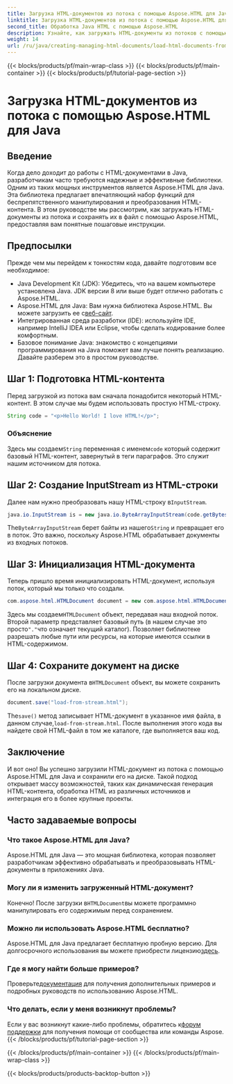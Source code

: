 ```yaml
---
title: Загрузка HTML-документов из потока с помощью Aspose.HTML для Java
linktitle: Загрузка HTML-документов из потока с помощью Aspose.HTML для Java
second_title: Обработка Java HTML с помощью Aspose.HTML
description: Узнайте, как загружать HTML-документы из потоков с помощью Aspose.HTML для Java. Это руководство содержит пошаговое руководство по бесшовной обработке HTML.
weight: 14
url: /ru/java/creating-managing-html-documents/load-html-documents-from-stream/
---
```


{{< blocks/products/pf/main-wrap-class >}}
{{< blocks/products/pf/main-container >}}
{{< blocks/products/pf/tutorial-page-section >}}

# Загрузка HTML-документов из потока с помощью Aspose.HTML для Java

## Введение
Когда дело доходит до работы с HTML-документами в Java, разработчикам часто требуются надежные и эффективные библиотеки. Одним из таких мощных инструментов является Aspose.HTML для Java. Эта библиотека предлагает впечатляющий набор функций для беспрепятственного манипулирования и преобразования HTML-контента. В этом руководстве мы рассмотрим, как загружать HTML-документы из потока и сохранять их в файл с помощью Aspose.HTML, предоставляя вам понятные пошаговые инструкции.
## Предпосылки
Прежде чем мы перейдем к тонкостям кода, давайте подготовим все необходимое:
- Java Development Kit (JDK): Убедитесь, что на вашем компьютере установлена Java. JDK версии 8 или выше будет отлично работать с Aspose.HTML.
-  Aspose.HTML для Java: Вам нужна библиотека Aspose.HTML. Вы можете загрузить ее с[веб-сайт](https://releases.aspose.com/html/java/).
- Интегрированная среда разработки (IDE): используйте IDE, например IntelliJ IDEA или Eclipse, чтобы сделать кодирование более комфортным. 
- Базовое понимание Java: знакомство с концепциями программирования на Java поможет вам лучше понять реализацию.
Давайте разберем это в простом руководстве.
## Шаг 1: Подготовка HTML-контента
Перед загрузкой из потока вам сначала понадобится некоторый HTML-контент. В этом случае мы будем использовать простую HTML-строку.
```java
String code = "<p>Hello World! I love HTML!</p>";
```
### Объяснение
 Здесь мы создаем`String` переменная с именем`code` который содержит базовый HTML-контент, завернутый в теги параграфов. Это служит нашим источником для потока.
## Шаг 2: Создание InputStream из HTML-строки
 Далее нам нужно преобразовать нашу HTML-строку в`InputStream`.
```java
java.io.InputStream is = new java.io.ByteArrayInputStream(code.getBytes());
```

 The`ByteArrayInputStream` берет байты из нашего`String` и превращает его в поток. Это важно, поскольку Aspose.HTML обрабатывает документы из входных потоков.
## Шаг 3: Инициализация HTML-документа
Теперь пришло время инициализировать HTML-документ, используя поток, который мы только что создали.
```java
com.aspose.html.HTMLDocument document = new com.aspose.html.HTMLDocument(is, ".");
```

 Здесь мы создаем`HTMLDocument` объект, передавая наш входной поток. Второй параметр представляет базовый путь (в нашем случае это просто`"."`что означает текущий каталог). Позволяет библиотеке разрешать любые пути или ресурсы, на которые имеются ссылки в HTML-содержимом.
## Шаг 4: Сохраните документ на диске
 После загрузки документа в`HTMLDocument` объект, вы можете сохранить его на локальном диске.
```java
document.save("load-from-stream.html");
```

 The`save()` метод записывает HTML-документ в указанное имя файла, в данном случае,`load-from-stream.html`. После выполнения этого кода вы найдете свой HTML-файл в том же каталоге, где выполняется ваш код.
## Заключение
И вот оно! Вы успешно загрузили HTML-документ из потока с помощью Aspose.HTML для Java и сохранили его на диске. Такой подход открывает массу возможностей, таких как динамическая генерация HTML-контента, обработка HTML из различных источников и интеграция его в более крупные проекты.

## Часто задаваемые вопросы
### Что такое Aspose.HTML для Java?
Aspose.HTML для Java — это мощная библиотека, которая позволяет разработчикам эффективно обрабатывать и преобразовывать HTML-документы в приложениях Java.
### Могу ли я изменить загруженный HTML-документ?
 Конечно! После загрузки в`HTMLDocument`вы можете программно манипулировать его содержимым перед сохранением.
### Можно ли использовать Aspose.HTML бесплатно?
 Aspose.HTML для Java предлагает бесплатную пробную версию. Для долгосрочного использования вы можете приобрести лицензию[здесь](https://purchase.aspose.com/buy).
### Где я могу найти больше примеров?
 Проверьте[документация](https://reference.aspose.com/html/java/) для получения дополнительных примеров и подробных руководств по использованию Aspose.HTML.
### Что делать, если у меня возникнут проблемы?
 Если у вас возникнут какие-либо проблемы, обратитесь к[форум поддержки](https://forum.aspose.com/c/html/29) для получения помощи от сообщества или команды Aspose.
{{< /blocks/products/pf/tutorial-page-section >}}

{{< /blocks/products/pf/main-container >}}
{{< /blocks/products/pf/main-wrap-class >}}

{{< blocks/products/products-backtop-button >}}
